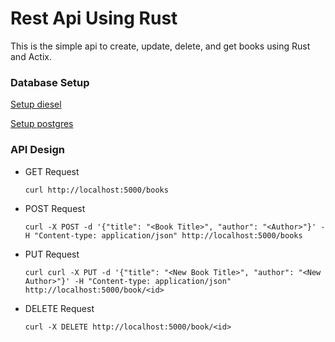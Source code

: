 # Rest Api Using Rust

This is the simple api to create, update, delete, and get books using Rust and Actix.

### Database Setup
[Setup diesel](https://diesel.rs/guides/getting-started)

[Setup postgres](https://www.postgresql.org/download/)

### API Design
- GET Request

  ```
  curl http://localhost:5000/books
  ```
  
- POST Request
  
  ```
  curl -X POST -d '{"title": "<Book Title>", "author": "<Author>"}' -H "Content-type: application/json" http://localhost:5000/books
  ```
  
- PUT Request
  
  ```
  curl curl -X PUT -d '{"title": "<New Book Title>", "author": "<New Author>"}' -H "Content-type: application/json" http://localhost:5000/book/<id>
  ```
  
- DELETE Request
  
  ```
  curl -X DELETE http://localhost:5000/book/<id>
  ```
